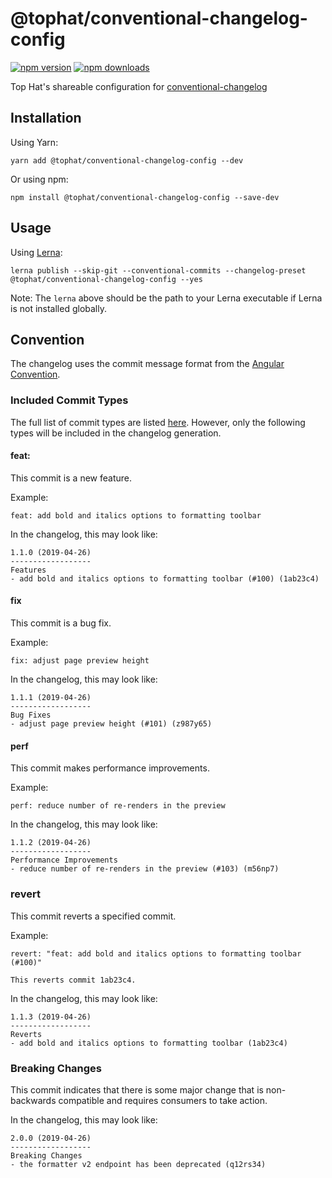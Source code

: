 # @tophat/conventional-changelog-config

[![npm version](https://badge.fury.io/js/%40tophat%2Fconventional-changelog-config.svg)](https://badge.fury.io/js/%40tophat%2Fconventional-changelog-config)
[![npm downloads](https://img.shields.io/npm/dm/%40tophat%2Fconventional-changelog-config.svg)](https://npm-stat.com/charts.html?package=%40tophat%2Fconventional-changelog-config)

Top Hat's shareable configuration for [conventional-changelog](https://github.com/conventional-changelog/conventional-changelog/tree/master/packages/conventional-changelog-angular)


## Installation

Using Yarn:

`yarn add @tophat/conventional-changelog-config --dev`

Or using npm:

`npm install @tophat/conventional-changelog-config --save-dev`

## Usage

Using [Lerna](https://github.com/lerna/lerna):

`lerna publish --skip-git --conventional-commits --changelog-preset
@tophat/conventional-changelog-config --yes`

Note: The `lerna` above should be the path to your Lerna executable if
Lerna is not installed globally.

## Convention

The changelog uses the commit message format from the
[Angular Convention](https://github.com/conventional-changelog/conventional-changelog/tree/master/packages/conventional-changelog-angular#commit-message-format).

### Included Commit Types

The full list of commit types are listed [here](https://github.com/tophat/commit-utils#commit-convention).
However, only the following types will be included in the changelog generation.

#### feat:

This commit is a new feature.

Example:
```
feat: add bold and italics options to formatting toolbar
```

In the changelog, this may look like:
```
1.1.0 (2019-04-26)
------------------
Features
- add bold and italics options to formatting toolbar (#100) (1ab23c4)
```

#### fix

This commit is a bug fix.

Example:
```
fix: adjust page preview height
```

In the changelog, this may look like:
```
1.1.1 (2019-04-26)
------------------
Bug Fixes
- adjust page preview height (#101) (z987y65)
```

#### perf

This commit makes performance improvements.

Example:
```
perf: reduce number of re-renders in the preview
```

In the changelog, this may look like:
```
1.1.2 (2019-04-26)
------------------
Performance Improvements
- reduce number of re-renders in the preview (#103) (m56np7)
```

### revert

This commit reverts a specified commit.

Example:
```
revert: "feat: add bold and italics options to formatting toolbar (#100)"

This reverts commit 1ab23c4.
```

In the changelog, this may look like:
```
1.1.3 (2019-04-26)
------------------
Reverts
- add bold and italics options to formatting toolbar (1ab23c4)
```

### Breaking Changes

This commit indicates that there is some major change that is
non-backwards compatible and requires consumers to take action.

In the changelog, this may look like:
```
2.0.0 (2019-04-26)
------------------
Breaking Changes
- the formatter v2 endpoint has been deprecated (q12rs34)
```

